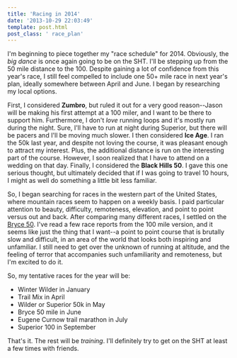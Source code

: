 ```yaml
---
title: 'Racing in 2014'
date: '2013-10-29 22:03:49'
template: post.html
post_class: ' race_plan'
---
```


I'm beginning to piece together my "race schedule" for 2014. Obviously, the *big dance* is once again going to be on the SHT. I'll be stepping up from the 50 mile distance to the 100. Despite gaining a lot of confidence from this year's race, I still feel compelled to include one 50+ mile race in next year's plan, ideally somewhere between April and June. I began by researching my local options.

First, I considered **Zumbro**, but ruled it out for a very good reason--Jason will be making his first attempt at a 100 miler, and I want to be there to support him. Furthermore, I don't *love* running loops and it's mostly run during the night. Sure, I'll have to run at night during Superior, but there will be pacers and I'll be moving much slower. I then considered **Ice Age**. I ran the 50k last year, and despite not loving the course, it was pleasant enough to attract my interest. Plus, the additional distance is run on the interesting part of the course. However, I soon realized that I have to attend on a wedding on that day. Finally, I considered the **Black Hills 50**. I gave this one serious thought, but ultimately decided that if I was going to travel 10 hours, I might as well do something a little bit less familiar.

So, I began searching for races in the western part of the United States, where mountain races seem to happen on a weekly basis. I paid particular attention to beauty, difficulty, remoteness, elevation, and point to point versus out and back. After comparing many different races, I settled on the [Bryce 50](http://ultrasignup.com/register.aspx?did=24358). I've read a few race reports from the 100 mile version, and it seems like just the thing that I want--a point to point course that is brutally slow and difficult, in an area of the world that looks both inspiring and unfamiliar. I still need to get over the unknown of running at altitude, and the feeling of terror that accompanies such unfamiliarity and remoteness, but I'm excited to do it.

So, my tentative races for the year will be:

- Winter Wilder in January
- Trail Mix in April
- Wilder or Superior 50k in May
- Bryce 50 mile in June
- Eugene Curnow trail marathon in July
- Superior 100 in September

That's it. The rest will be *training*. I'll definitely try to get on the SHT at least a few times with friends.